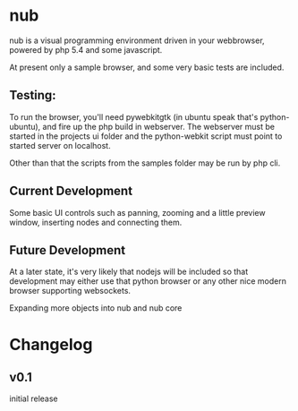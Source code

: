 nub
===

nub is a visual programming environment driven in your webbrowser, powered by php 5.4 and some javascript.

At present only a sample browser, and some very basic tests are included.

Testing:
--------

To run the browser, you'll need pywebkitgtk (in ubuntu speak that's python-ubuntu), and fire up the php build in webserver.
The webserver must be started in the projects ui folder and the python-webkit script must point to started server on localhost.

Other than that the scripts from the samples folder may be run by php cli.

Current Development
-------------------

Some basic UI controls such as panning, zooming and a little preview window, inserting nodes and connecting them.

Future Development
------------------

At a later state, it's very likely that nodejs will be included so that development may either use that python browser or any other nice modern browser supporting websockets.

Expanding more objects into nub and nub core


Changelog
=========

v0.1
----
initial release

